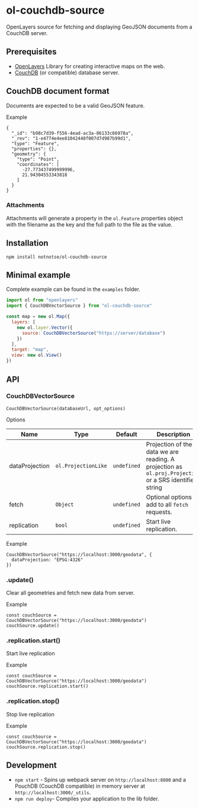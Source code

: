 # ol-couchdb-source

OpenLayers source for fetching and displaying GeoJSON documents from a CouchDB server.

## Prerequisites

- [OpenLayers](http://openlayers.org) Library for creating interactive maps on the web.
- [CouchDB](https://couchdb.apache.org) (or compatible) database server.

## CouchDB document format

Documents are expected to be a valid GeoJSON feature.

Example

```
{
  "_id": "b98c7d39-f556-4ead-ac3a-86133c66978a",
  "_rev": "1-e4774e4ee81042448f007d7d987b99d1",
  "type": "Feature",
  "properties": {},
  "geometry": {
    "type": "Point",
    "coordinates": [
      -27.773437499999996,
      21.94304553343818
    ]
  }
}
```

### Attachments

Attachments will generate a property in the `ol.Feature` properties object with the filename as the key and the full path to the file as the value.

## Installation

`npm install notnotse/ol-couchdb-source`

## Minimal example

Complete example can be found in the `examples` folder.

```javascript
import ol from "openlayers"
import { CouchDBVectorSource } from "ol-couchdb-source"

const map = new ol.Map({
  layers: [
    new ol.layer.Vector({
      source: CouchDBVectorSource("https://server/database")
    })
  ],
  target: "map",
  view: new ol.View()
})
```

## API

### CouchDBVectorSource

`CouchDBVectorSource(databaseUrl, opt_options)`

Options

| Name           | Type                           | Default                | Description                                                                                            |
| -------------- | ------------------------------ | ---------------------- | ------------------------------------------------------------------------------------------------------ |
| dataProjection | <code>ol.ProjectionLike</code> | <code>undefined</code> | Projection of the data we are reading. A projection as `ol.proj.Projection` or a SRS identifier string |
| fetch          | <code>Object</code>            | <code>undefined</code> | Optional options to add to all `fetch` requests.                                                       |
| replication    | <code>bool</code>              | <code>undefined</code> | Start live replication.                                                                                |

Example

```
CouchDBVectorSource("https://localhost:3000/geodata", {
  dataProjection: "EPSG:4326"
})
```

### .update()

Clear all geometries and fetch new data from server.

Example

```
const couchSource = CouchDBVectorSource("https://localhost:3000/geodata")
couchSource.update()
```

### .replication.start()

Start live replication

Example

```
const couchSource = CouchDBVectorSource("https://localhost:3000/geodata")
couchSource.replication.start()
```

### .replication.stop()

Stop live replication

Example

```
const couchSource = CouchDBVectorSource("https://localhost:3000/geodata")
couchSource.replication.stop()
```

## Development

- `npm start` - Spins up webpack server on `http://localhost:8080` and a PouchDB (CouchDB compatible) in memory server at `http://localhost:3000/_utils`.
- `npm run deploy`- Compiles your application to the lib folder.
